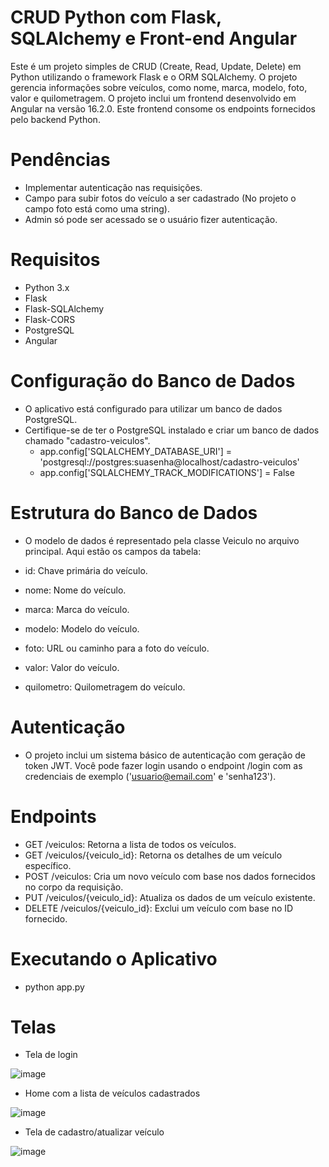 # CRUD Python com Flask, SQLAlchemy e Front-end Angular
Este é um projeto simples de CRUD (Create, Read, Update, Delete) em Python utilizando o framework Flask e o ORM SQLAlchemy. O projeto gerencia informações sobre veículos, como nome, marca, modelo, foto, valor e quilometragem.
O projeto inclui um frontend desenvolvido em Angular na versão 16.2.0. Este frontend consome os endpoints fornecidos pelo backend Python.

# Pendências
- Implementar autenticação nas requisições.
- Campo para subir fotos do veículo a ser cadastrado (No projeto o campo foto está como uma string).
- Admin só pode ser acessado se o usuário fizer autenticação.

# Requisitos
- Python 3.x
- Flask
- Flask-SQLAlchemy
- Flask-CORS
- PostgreSQL
- Angular

# Configuração do Banco de Dados
- O aplicativo está configurado para utilizar um banco de dados PostgreSQL.
- Certifique-se de ter o PostgreSQL instalado e criar um banco de dados chamado "cadastro-veiculos".
  - app.config['SQLALCHEMY_DATABASE_URI'] = 'postgresql://postgres:suasenha@localhost/cadastro-veiculos'
  - app.config['SQLALCHEMY_TRACK_MODIFICATIONS'] = False


# Estrutura do Banco de Dados
- O modelo de dados é representado pela classe Veiculo no arquivo principal. Aqui estão os campos da tabela:

- id: Chave primária do veículo.
- nome: Nome do veículo.
- marca: Marca do veículo.
- modelo: Modelo do veículo.
- foto: URL ou caminho para a foto do veículo.
- valor: Valor do veículo.
- quilometro: Quilometragem do veículo.

# Autenticação
- O projeto inclui um sistema básico de autenticação com geração de token JWT. Você pode fazer login usando o endpoint /login com as credenciais de exemplo ('usuario@email.com' e 'senha123').

# Endpoints
- GET /veiculos: Retorna a lista de todos os veículos.
- GET /veiculos/{veiculo_id}: Retorna os detalhes de um veículo específico.
- POST /veiculos: Cria um novo veículo com base nos dados fornecidos no corpo da requisição.
- PUT /veiculos/{veiculo_id}: Atualiza os dados de um veículo existente.
- DELETE /veiculos/{veiculo_id}: Exclui um veículo com base no ID fornecido.

# Executando o Aplicativo
- python app.py


# Telas
- Tela de login
  
![image](https://github.com/alansouza19/python-angular-crud/assets/87431289/ac41af84-e73a-4392-9e35-33d829b7a890)


- Home com a lista de veículos cadastrados
  
![image](https://github.com/alansouza19/python-angular-crud/assets/87431289/793e02ed-897d-4ba4-acd0-1b0e2f566dfa)


- Tela de cadastro/atualizar veículo
  
![image](https://github.com/alansouza19/python-angular-crud/assets/87431289/d6f50d7b-2939-4486-a1e9-7e31da28d9c8)





